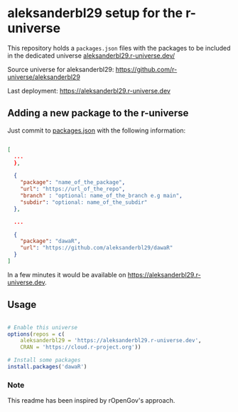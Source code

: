 # aleksanderbl29 setup for the r-universe

This repository holds a `packages.json` files
with the packages to be included in the dedicated universe
[aleksanderbl29.r-universe.dev/](https://aleksanderbl29.r-universe.dev)

Source universe for aleksanderbl29: <https://github.com/r-universe/aleksanderbl29>

Last deployment: <https://aleksanderbl29.r-universe.dev>

## Adding a new package to the r-universe

Just commit to [packages.json](https://github.com/aleksanderbl29/universe/blob/main/packages.json) with the following information:

```json

[
  ...
  },

  {
    "package": "name_of_the_package",
    "url": "https://url_of_the_repo",
    "branch" : "optional: name_of_the_branch e.g main",
    "subdir": "optional: name_of_the_subdir"
  },

  ...

  {
    "package": "dawaR",
    "url": "https://github.com/aleksanderbl29/dawaR"
  }
]
```

In a few minutes it would be available on
<https://aleksanderbl29.r-universe.dev>.

## Usage

```r

# Enable this universe
options(repos = c(
    aleksanderbl29 = 'https://aleksanderbl29.r-universe.dev',
    CRAN = 'https://cloud.r-project.org'))

# Install some packages
install.packages('dawaR')

```

### Note

This readme has been inspired by rOpenGov's approach.

